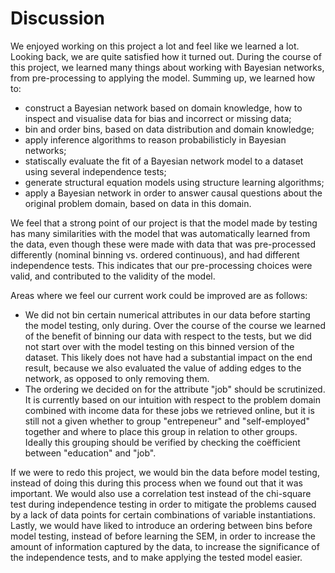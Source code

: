 # Discussion

We enjoyed working on this project a lot and feel like we learned a lot.
Looking back, we are quite satisfied how it turned out.
During the course of this project, we learned many things about working with Bayesian networks, from pre-processing to applying the model. Summing up, we learned how to:

  - construct a Bayesian network based on domain knowledge, how to inspect and visualise data for bias and incorrect or missing data;
  - bin and order bins, based on data distribution and domain knowledge;
  - apply inference algorithms to reason probabilisticly in Bayesian networks;
  - statiscally evaluate the fit of a Bayesian network model to a dataset using several independence tests;
  - generate structural equation models using structure learning algorithms;
  - apply a Bayesian network in order to answer causal questions about the original problem domain, based on data in this domain.

We feel that a strong point of our project is that the model made by testing has many similarities with the model that was automatically learned from the data, even though these were made with data that was pre-processed differently (nominal binning vs. ordered continuous), and had different independence tests.
This indicates that our pre-processing choices were valid, and contributed to the validity of the model.

Areas where we feel our current work could be improved are as follows:

  - We did not bin certain numerical attributes in our data before starting the model testing, only during. Over the course of the course we learned of the benefit of binning our data with respect to the tests, but we did not start over with the model testing on this binned version of the dataset. This likely does not have had a substantial impact on the end result, because we also evaluated the value of adding edges to the network, as opposed to only removing them.
  - The ordering we decided on for the attribute "job" should be scrutinized. It is currently based on our intuition with respect to the problem domain combined with income data for these jobs we retrieved online, but it is still not a given whether to group "entrepeneur" and "self-employed" together and where to place this group in relation to other groups. Ideally this grouping should be verified by checking the coëfficient between "education" and "job".

If we were to redo this project, we would bin the data before model testing, instead of doing this during this process when we found out that it was important.
We would also use a correlation test instead of the chi-square test during independence testing in order to mitigate the problems caused by a lack of data points for certain combinations of variable instantiations.
Lastly, we would have liked to introduce an ordering between bins before model testing, instead of before learning the SEM, in order to increase the amount of information captured by the data, to increase the significance of the independence tests, and to make applying the tested model easier.
